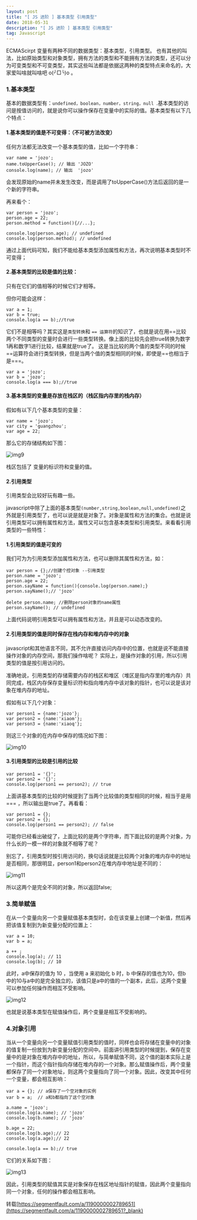 ```yaml
---
layout: post
title: "[ JS 进阶 ] 基本类型 引用类型"
date: 2018-05-31
description: "[ JS 进阶 ] 基本类型 引用类型"
tag: Javascript
---   
```


ECMAScirpt 变量有两种不同的数据类型：基本类型，引用类型。
也有其他的叫法，比如原始类型和对象类型，拥有方法的类型和不能拥有方法的类型，还可以分为可变类型和不可变类型，其实这些叫法都是依据这两种的类型特点来命名的，大家爱叫啥就叫啥吧 o(╯□╰)o 。

### 1.基本类型

基本的数据类型有：`undefined，boolean，number，string，null `.基本类型的访问是按值访问的，就是说你可以操作保存在变量中的实际的值。基本类型有以下几个特点：

#### 1.基本类型的值是不可变得：（不可被方法改变）

任何方法都无法改变一个基本类型的值，比如一个字符串：

    var name = 'jozo';
    name.toUpperCase(); // 输出 'JOZO'
    console.log(name); // 输出  'jozo'

会发现原始的name并未发生改变，而是调用了toUpperCase()方法后返回的是一个新的字符串。

再来看个：

    var person = 'jozo';
    person.age = 22;
    person.method = function(){//...};

    console.log(person.age); // undefined
    console.log(person.method); // undefined

通过上面代码可知，我们不能给基本类型添加属性和方法，再次说明基本类型时不可变得；

#### 2.基本类型的比较是值的比较：

只有在它们的值相等的时候它们才相等。

但你可能会这样：

    var a = 1;
    var b = true;
    console.log(a == b);//true

它们不是相等吗？其实这是`类型转换`和 `== 运算符`的知识了，也就是说在用==比较两个不同类型的变量时会进行一些类型转换。像上面的比较先会把true转换为数字1再和数字1进行比较，结果就是true了。 这是当比较的两个值的类型不同的时候==运算符会进行类型转换，但是当两个值的类型相同的时候，即使是==也相当于是===。

    var a = 'jozo';
    var b = 'jozo';
    console.log(a === b);//true

#### 3.基本类型的变量是存放在栈区的（栈区指内存里的栈内存）

假如有以下几个基本类型的变量：

    var name = 'jozo';
    var city = 'guangzhou';
    var age = 22;

那么它的存储结构如下图：

![img9](../../../images/2018/05/9.png)


栈区包括了 变量的标识符和变量的值。

#### 2.引用类型

引用类型会比较好玩有趣一些。

javascript中除了上面的基本类型`(number,string,boolean,null,undefined)`之外就是引用类型了，也可以说是就是对象了。对象是属性和方法的集合。也就是说引用类型可以拥有属性和方法，属性又可以包含基本类型和引用类型。来看看引用类型的一些特性：

#### 1.引用类型的值是可变的

我们可为为引用类型添加属性和方法，也可以删除其属性和方法，如：

    var person = {};//创建个控对象 --引用类型
    person.name = 'jozo';
    person.age = 22;
    person.sayName = function(){console.log(person.name);} 
    person.sayName();// 'jozo'

    delete person.name; //删除person对象的name属性
    person.sayName(); // undefined

上面代码说明引用类型可以拥有属性和方法，并且是可以动态改变的。

#### 2.引用类型的值是同时保存在栈内存和堆内存中的对象

javascript和其他语言不同，其不允许直接访问内存中的位置，也就是说不能直接操作对象的内存空间，那我们操作啥呢？ 实际上，是操作对象的引用，所以引用类型的值是按引用访问的。

准确地说，引用类型的存储需要内存的栈区和堆区（堆区是指内存里的堆内存）共同完成，栈区内存保存变量标识符和指向堆内存中该对象的指针，也可以说是该对象在堆内存的地址。

假如有以下几个对象：

    var person1 = {name:'jozo'};
    var person2 = {name:'xiaom'};
    var person3 = {name:'xiaoq'};

则这三个对象的在内存中保存的情况如下图：

![img10](../../../images/2018/05/10.png)

#### 3.引用类型的比较是引用的比较

    var person1 = '{}';
    var person2 = '{}';
    console.log(person1 == person2); // true

上面讲基本类型的比较的时候提到了当两个比较值的类型相同的时候，相当于是用 === ，所以输出是true了。再看看：

    var person1 = {};
    var person2 = {};
    console.log(person1 == person2); // false

可能你已经看出破绽了，上面比较的是两个字符串，而下面比较的是两个对象，为什么长的一模一样的对象就不相等了呢？

别忘了，引用类型时按引用访问的，换句话说就是比较两个对象的堆内存中的地址是否相同，那很明显，person1和person2在堆内存中地址是不同的：

![img11](../../../images/2018/05/11.png)

所以这两个是完全不同的对象，所以返回false;

### 3.简单赋值

在从一个变量向另一个变量赋值基本类型时，会在该变量上创建一个新值，然后再把该值复制到为新变量分配的位置上：

    var a = 10;
    var b = a;

    a ++ ;
    console.log(a); // 11
    console.log(b); // 10

此时，a中保存的值为 10 ，当使用 a 来初始化 b 时，b 中保存的值也为10，但b中的10与a中的是完全独立的，该值只是a中的值的一个副本，此后，这两个变量可以参加任何操作而相互不受影响。

![img12](../../../images/2018/05/12.png)

也就是说基本类型在赋值操作后，两个变量是相互不受影响的。

### 4.对象引用

当从一个变量向另一个变量赋值引用类型的值时，同样也会将存储在变量中的对象的值复制一份放到为新变量分配的空间中。前面讲引用类型的时候提到，保存在变量中的是对象在堆内存中的地址，所以，与简单赋值不同，这个值的副本实际上是一个指针，而这个指针指向存储在堆内存的一个对象。那么赋值操作后，两个变量都保存了同一个对象地址，则这两个变量指向了同一个对象。因此，改变其中任何一个变量，都会相互影响：

    var a = {}; // a保存了一个空对象的实例
    var b = a;  // a和b都指向了这个空对象

    a.name = 'jozo';
    console.log(a.name); // 'jozo'
    console.log(b.name); // 'jozo'

    b.age = 22;
    console.log(b.age);// 22
    console.log(a.age);// 22

    console.log(a == b);// true

它们的关系如下图：

![img13](../../../images/2018/05/13.png)

因此，引用类型的赋值其实是对象保存在栈区地址指针的赋值，因此两个变量指向同一个对象，任何的操作都会相互影响。

转载[https://segmentfault.com/a/1190000002789651](https://segmentfault.com/a/1190000002789651?_blank)